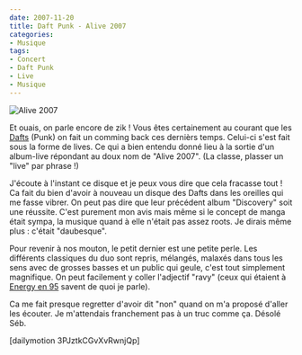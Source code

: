 ```yaml
---
date: 2007-11-20
title: Daft Punk - Alive 2007
categories:
- Musique
tags:
- Concert
- Daft Punk
- Live
- Musique
---
```

<img src="https://dlgjp9x71cipk.cloudfront.net/2007/11/alive2007.png" alt="Alive 2007" />

Et ouais, on parle encore de zik !
Vous êtes certainement au courant que les <a href="https://www.daftalive.com/" title="Le site des Daft Punk">Dafts</a> (Punk) on fait un comming back ces dernièrs temps. Celui-ci s'est fait sous la forme de lives. Ce qui a bien entendu donné lieu à la sortie d'un album-live répondant au doux nom de "Alive 2007". (La classe, plasser un "live" par phrase !)

J'écoute à l'instant ce disque et je peux vous dire que cela fracasse tout ! Ca fait du bien d'avoir à nouveau un disque des Dafts dans les oreilles qui me fasse vibrer. On peut pas dire que leur précédent album "Discovery" soit une réussite. C'est purement mon avis mais même si le concept de manga était sympa, la musique quand à elle n'était pas assez roots. Je dirais même plus : c'était "daubesque".

Pour revenir à nos mouton, le petit dernier est une petite perle. Les différents classiques du duo sont repris, mélangés, malaxés dans tous les sens avec de grosses basses et un public qui geule, c'est tout simplement magnifique. On peut facilement y coller l'adjectif "ravy" (ceux qui étaient à <a href="https://youtube.com/watch?v=DNLPKQf3V1s" title="Tu secoues ton lightstick et danse !">Energy en 95</a> savent de quoi je parle).

Ca me fait presque regretter d'avoir dit "non" quand on m'a proposé d'aller les écouter. Je m'attendais franchement pas à un truc comme ça. Désolé Séb.

<!--more-->

[dailymotion 3PJztkCGvXvRwnjQp]
